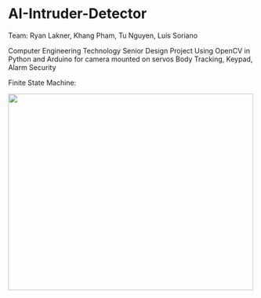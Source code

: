 # AI-Intruder-Detector

Team: Ryan Lakner, Khang Pham, Tu Nguyen, Luis Soriano

Computer Engineering Technology Senior Design Project 
Using OpenCV in Python and Arduino for camera mounted on servos 
Body Tracking, Keypad, Alarm Security

Finite State Machine:

<img src="https://user-images.githubusercontent.com/95839458/201249561-3599adbb-eae2-454f-bff1-60e64829ff81.png" width="500" height="400" />

